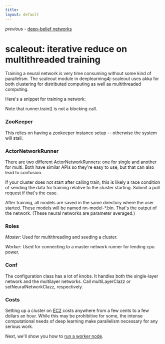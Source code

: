 ```yaml
---
title: 
layout: default
---
```


*previous* - [deep-belief networks](../deepbeliefnetwork.html)
# scaleout: iterative reduce on multithreaded training

Training a neural network is very time consuming without some kind of parallelism. The scaleout module in deeplearning4j-scaleout uses akka for both clustering for distributed computing as well as multithreaded computing.

Here's a snippet for training a network:

<script src="http://gist-it.appspot.com/github.com/agibsonccc/java-deeplearning/blob/master/deeplearning4j-examples/src/main/java/org/deeplearning4j/example/mnist/MnistExampleMultiThreaded.java?slice=30:53"></script>

Note that runner.train() is not a blocking call.

### ZooKeeper

This relies on having a zookeeper instance setup -- otherwise the system will stall.

### ActorNetworkRunner

There are two different ActorNetworkRunners: one for single and another for multi. Both have similar APIs so they're easy to use, but that can also lead to confusion.

If your cluster does not start after calling train, this is likely a race condition of sending the data for training relative to the cluster starting. Submit a pull request if that's the case.

After training, all models are saved in the same directory where the user started. These models will be named nn-model-*.bin. That's the output of the network. (These neural networks are parameter averaged.)

### Roles

*Master*: Used for multithreading and seeding a cluster.

*Worker*: Used for connecting to a master network runner for lending cpu power.

### Conf

The configuration class has a lot of knobs. It handles both the single-layer network and the multilayer networks. Call multiLayerClazz or setNeuralNetworkClazz, respectively. 

### Costs

Setting up a cluster on [EC2](https://aws.amazon.com/ec2/) costs anywhere from a few cents to a few dollars an hour. While this may be prohibitive for some, the intense computational needs of deep learning make parallelism necessary for any serious work. 

Next, we'll show you how to [run a worker node](../distributed.html).